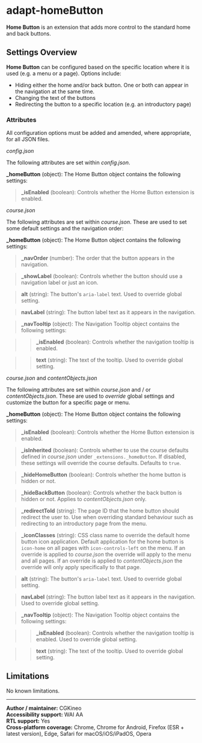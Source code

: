 # adapt-homeButton

**Home Button** is an extension that adds more control to the standard home and back buttons.

## Settings Overview

**Home Button** can be configured based on the specific location where it is used (e.g. a menu or a page). Options include:
- Hiding either the home and/or back button. One or both can appear in the navigation at the same time.
- Changing the text of the buttons
- Redirecting the button to a specific location (e.g. an introductory page)

### Attributes

All configuration options must be added and amended, where appropriate, for all JSON files.

*config.json*

The following attributes are set within *config.json*.

**\_homeButton** (object): The Home Button object contains the following settings:

>**\_isEnabled** (boolean): Controls whether the Home Button extension is enabled.

*course.json*

The following attributes are set within *course.json*. These are used to set some default settings and the navigation order:

**\_homeButton** (object): The Home Button object contains the following settings:

>**\_navOrder** (number): The order that the button appears in the navigation.

>**\_showLabel** (boolean): Controls whether the button should use a navigation label or just an icon.

>**alt** (string): The button's `aria-label` text. Used to override global setting.

>**navLabel** (string): The button label text as it appears in the navigation.

>**\_navTooltip** (object): The Navigation Tooltip object contains the following settings:

>>**\_isEnabled** (boolean): Controls whether the navigation tooltip is enabled.

>>**text** (string): The text of the tooltip. Used to override global setting.

*course.json* and *contentObjects.json*

The following attributes are set within *course.json* and / or *contentObjects.json*. These are used to *override* global settings and customize the button for a specific page or menu.

**\_homeButton** (object): The Home Button object contains the following settings:

>**\_isEnabled** (boolean): Controls whether the Home Button extension is enabled.

>**\_isInherited** (boolean): Controls whether to use the course defaults defined in *course.json* under `_extensions._homeButton`. If disabled, these settings will override the course defaults. Defaults to `true`.

>**\_hideHomeButton** (boolean): Controls whether the home button is hidden or not.

>**\_hideBackButton** (boolean): Controls whether the back button is hidden or not. Applies to *contentObjects.json* only.

>**\_redirectToId** (string): The page ID that the home button should redirect the user to. Use when overriding standard behaviour such as redirecting to an introductory page from the menu.

>**\_iconClasses** (string): CSS class name to override the default home button icon application. Default application for the home button is `icon-home` on all pages with `icon-controls-left` on the menu. If an override is applied to *course.json* the override will apply to the menu and all pages. If an override is applied to *contentObjects.json* the override will only apply specifically to that page.

>**alt** (string): The button's `aria-label` text. Used to override global setting.

>**navLabel** (string): The button label text as it appears in the navigation. Used to override global setting.

>**_navTooltip** (object): The Navigation Tooltip object contains the following settings:

>>**\_isEnabled** (boolean): Controls whether the navigation tooltip is enabled. Used to override global setting.

>>**text** (string): The text of the tooltip. Used to override global setting.

## Limitations

No known limitations.

----------------------------

**Author / maintainer:** CGKineo<br>
**Accessibility support:** WAI AA<br>
**RTL support:** Yes<br>
**Cross-platform coverage:** Chrome, Chrome for Android, Firefox (ESR + latest version), Edge, Safari for macOS/iOS/iPadOS, Opera<br>
